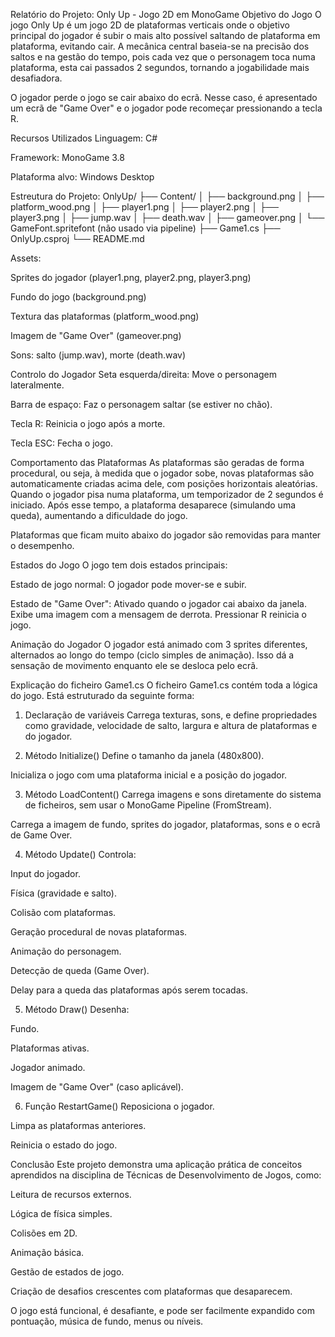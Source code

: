 Relatório do Projeto: Only Up - Jogo 2D em MonoGame
Objetivo do Jogo
O jogo Only Up é um jogo 2D de plataformas verticais onde o objetivo principal do jogador é subir o mais alto possível saltando de plataforma em plataforma, evitando cair. A mecânica central baseia-se na precisão dos saltos e na gestão do tempo, pois cada vez que o personagem toca numa plataforma, esta cai passados 2 segundos, tornando a jogabilidade mais desafiadora.

O jogador perde o jogo se cair abaixo do ecrã. Nesse caso, é apresentado um ecrã de "Game Over" e o jogador pode recomeçar pressionando a tecla R.

Recursos Utilizados
Linguagem: C#

Framework: MonoGame 3.8

Plataforma alvo: Windows Desktop

Estreutura do Projeto:
OnlyUp/
├── Content/
│ ├── background.png
│ ├── platform_wood.png
│ ├── player1.png
│ ├── player2.png
│ ├── player3.png
│ ├── jump.wav
│ ├── death.wav
│ ├── gameover.png
│ └── GameFont.spritefont (não usado via pipeline)
├── Game1.cs
├── OnlyUp.csproj
└── README.md


Assets:

Sprites do jogador (player1.png, player2.png, player3.png)

Fundo do jogo (background.png)

Textura das plataformas (platform_wood.png)

Imagem de "Game Over" (gameover.png)

Sons: salto (jump.wav), morte (death.wav)

Controlo do Jogador
Seta esquerda/direita: Move o personagem lateralmente.

Barra de espaço: Faz o personagem saltar (se estiver no chão).

Tecla R: Reinicia o jogo após a morte.

Tecla ESC: Fecha o jogo.

Comportamento das Plataformas
As plataformas são geradas de forma procedural, ou seja, à medida que o jogador sobe, novas plataformas são automaticamente criadas acima dele, com posições horizontais aleatórias. Quando o jogador pisa numa plataforma, um temporizador de 2 segundos é iniciado. Após esse tempo, a plataforma desaparece (simulando uma queda), aumentando a dificuldade do jogo.

Plataformas que ficam muito abaixo do jogador são removidas para manter o desempenho.

Estados do Jogo
O jogo tem dois estados principais:

Estado de jogo normal: O jogador pode mover-se e subir.

Estado de "Game Over": Ativado quando o jogador cai abaixo da janela. Exibe uma imagem com a mensagem de derrota. Pressionar R reinicia o jogo.

Animação do Jogador
O jogador está animado com 3 sprites diferentes, alternados ao longo do tempo (ciclo simples de animação). Isso dá a sensação de movimento enquanto ele se desloca pelo ecrã.

Explicação do ficheiro Game1.cs
O ficheiro Game1.cs contém toda a lógica do jogo. Está estruturado da seguinte forma:

1. Declaração de variáveis
Carrega texturas, sons, e define propriedades como gravidade, velocidade de salto, largura e altura de plataformas e do jogador.

2. Método Initialize()
Define o tamanho da janela (480x800).

Inicializa o jogo com uma plataforma inicial e a posição do jogador.

3. Método LoadContent()
Carrega imagens e sons diretamente do sistema de ficheiros, sem usar o MonoGame Pipeline (FromStream).

Carrega a imagem de fundo, sprites do jogador, plataformas, sons e o ecrã de Game Over.

4. Método Update()
Controla:

Input do jogador.

Física (gravidade e salto).

Colisão com plataformas.

Geração procedural de novas plataformas.

Animação do personagem.

Detecção de queda (Game Over).

Delay para a queda das plataformas após serem tocadas.

5. Método Draw()
Desenha:

Fundo.

Plataformas ativas.

Jogador animado.

Imagem de "Game Over" (caso aplicável).

6. Função RestartGame()
Reposiciona o jogador.

Limpa as plataformas anteriores.

Reinicia o estado do jogo.

Conclusão
Este projeto demonstra uma aplicação prática de conceitos aprendidos na disciplina de Técnicas de Desenvolvimento de Jogos, como:

Leitura de recursos externos.

Lógica de física simples.

Colisões em 2D.

Animação básica.

Gestão de estados de jogo.

Criação de desafios crescentes com plataformas que desaparecem.

O jogo está funcional, é desafiante, e pode ser facilmente expandido com pontuação, música de fundo, menus ou níveis.

